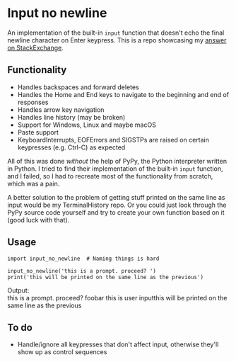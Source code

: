 # Input no newline
An implementation of the built-in `input` function that doesn't echo the final
newline character on Enter keypress. This is a repo showcasing my [answer on
StackExchange](http://stackoverflow.com/a/41459565/6379747).

## Functionality
* Handles backspaces and forward deletes
* Handles the Home and End keys to navigate to the beginning and end of
responses
* Handles arrow key navigation
* Handles line history (may be broken)
* Support for Windows, Linux and maybe macOS
* Paste support
* KeyboardInterrupts, EOFErrors and SIGSTPs are raised on certain keypresses
(e.g. Ctrl-C) as expected

All of this was done _without_ the help of PyPy, the Python interpreter written
in Python. I tried to find their implementation of the built-in `input`
function, and I failed, so I had to recreate most of the functionality from
scratch, which was a pain.

A better solution to the problem of getting stuff printed on the same line as
input would be my TerminalHistory repo. Or you could just look through the PyPy
source code yourself and try to create your own function based on it (good luck
with that).

## Usage
    import input_no_newline  # Naming things is hard

    input_no_newline('this is a prompt. proceed? ')
    print('this will be printed on the same line as the previous')

Output:  
    this is a prompt. proceed? foobar this is user inputthis will be printed on
    the same line as the previous

## To do
* Handle/ignore all keypresses that don't affect input, otherwise they'll show
  up as control sequences

